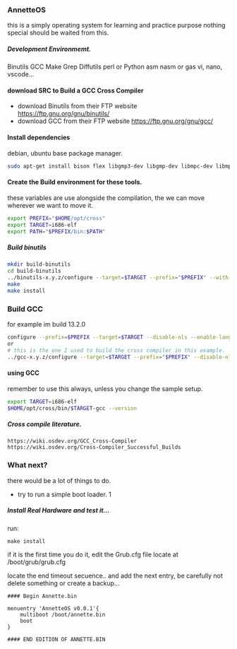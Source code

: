 ### AnnetteOS

this is a simply operating system for learning and practice purpose nothing special should be waited from this.


##### Development Environmemt.

Binutils
GCC
Make
Grep
Diffutils
perl or Python
asm nasm or gas
vi, nano, vscode...

#### download SRC to Build a GCC Cross Compiler

- download Binutils from their FTP website https://ftp.gnu.org/gnu/binutils/
- download GCC from their FTP website https://ftp.gnu.org/gnu/gcc/

#### Install dependencies
debian, ubuntu base package manager.
```sh
sudo apt-get install bison flex libgmp3-dev libgmp-dev libmpc-dev libmpfr-dev texinfo libisl-dev
```
#### Create the Build environment for these tools.

these variables are use alongside the compilation, the we can move wherever we want to move it.
```sh
export PREFIX="$HOME/opt/cross"
export TARGET=i686-elf
export PATH="$PREFIX/bin:$PATH"
```

##### Build binutils

```sh
mkdir build-binutils
cd build-binutils
../binutils-x.y.z/configure --target=$TARGET --prefix="$PREFIX" --with-sysroot --disable-nls --disable-werror
make
make install
```


###  Build GCC
for example im build 13.2.0
```sh
configure --prefix=$PREFIX --target=$TARGET --disable-nls --enable-languages=c,c++ --without-headers --enable-interwork            --enable-multilib --with-gmp=/usr --with-mpc=/opt/local --with-mpfr=/opt/local
or 
# this is the one I used to build the cross compiler in this example.
../gcc-x.y.z/configure --target=$TARGET --prefix="$PREFIX" --disable-nls --enable-languages=c,c++ --without-headers

```

#### using GCC 
remember to use this always, unless you change the sample setup.
```sh
export TARGET=i686-elf
$HOME/opt/cross/bin/$TARGET-gcc --version
```

##### Cross compile literature.

```url
https://wiki.osdev.org/GCC_Cross-Compiler
https://wiki.osdev.org/Cross-Compiler_Successful_Builds

```


### What next?

there would be a lot of things to do.
- try to run a simple boot loader. 1

##### Install Real Hardware and test it...

run:
```
make install
```
if it is the first time you do it, edit the Grub.cfg file locate at /boot/grub/grub.cfg

locate the end timeout secuence.. and add the next entry, be carefully not delete something or create a backup...
```
#### Begin Annette.bin

menuentry 'AnnetteOS v0.0.1'{
    multiboot /boot/annette.bin
    boot
}

#### END EDITION OF ANNETTE.BIN

```